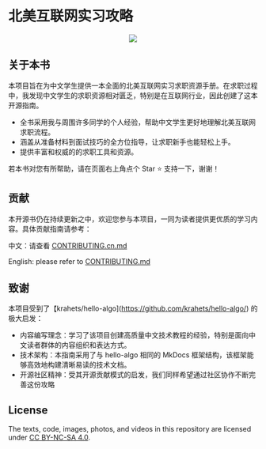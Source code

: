 # 北美互联网实习攻略

<p align="center">
  <a href="https://samzhang02.github.io/internship-hunt-guide-cn/">
    <img src="https://github.com/user-attachments/assets/fe47c8aa-a60e-481d-86c1-c810604efa01">
  </a>
</p>



## 关于本书

本项目旨在为中文学生提供一本全面的北美互联网实习求职资源手册。在求职过程中，我发现中文学生的求职资源相对匮乏，特别是在互联网行业，因此创建了这本开源指南。

- 全书采用我与周围许多同学的个人经验，帮助中文学生更好地理解北美互联网求职流程。
- 涵盖从准备材料到面试技巧的全方位指导，让求职新手也能轻松上手。
- 提供丰富和权威的的求职工具和资源。

若本书对您有所帮助，请在页面右上角点个 Star :star: 支持一下，谢谢！

## 贡献
本开源书仍在持续更新之中，欢迎您参与本项目，一同为读者提供更优质的学习内容。具体贡献指南请参考：

中文：请查看 [CONTRIBUTING.cn.md](CONTRIBUTING.cn.md)

English: please refer to [CONTRIBUTING.md](CONTRIBUTING.md)

## 致谢
本项目受到了【krahets/hello-algo](https://github.com/krahets/hello-algo/) 的极大启发：

- 内容编写理念：学习了该项目创建高质量中文技术教程的经验，特别是面向中文读者群体的内容组织和表达方式。
- 技术架构：本指南采用了与 hello-algo 相同的 MkDocs 框架结构，该框架能够高效地构建清晰易读的技术文档。
- 开源社区精神：受其开源贡献模式的启发，我们同样希望通过社区协作不断完善这份攻略

## License

The texts, code, images, photos, and videos in this repository are licensed under [CC BY-NC-SA 4.0](https://creativecommons.org/licenses/by-nc-sa/4.0/).
